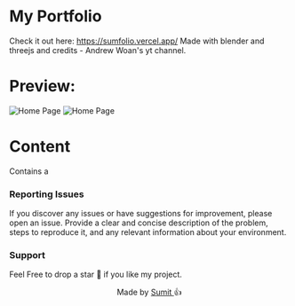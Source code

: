 # My Portfolio 

Check it out here: https://sumfolio.vercel.app/
Made with blender and threejs and credits - Andrew Woan's yt channel.

# Preview:

<div style="text-align: left;">
  <img src="/public/images/Preview1.webp" alt="Home Page" style="max-width: 80%;" >
  <img src="/public/images/Preview2.webp" alt="Home Page" style="max-width: 80%;" >
</div>

# Content 
Contains a 

### Reporting Issues

If you discover any issues or have suggestions for improvement, please open an issue. Provide a clear and concise description of the problem, steps to reproduce it, and any relevant information about your environment.

### Support

Feel Free to drop a star 🌟 if you like my project.

<p align="center" style="text-decoration: none;">Made by <a href="https://github.com/sum1t7" tarGET="_blank">Sumit 
</a>👍</p>